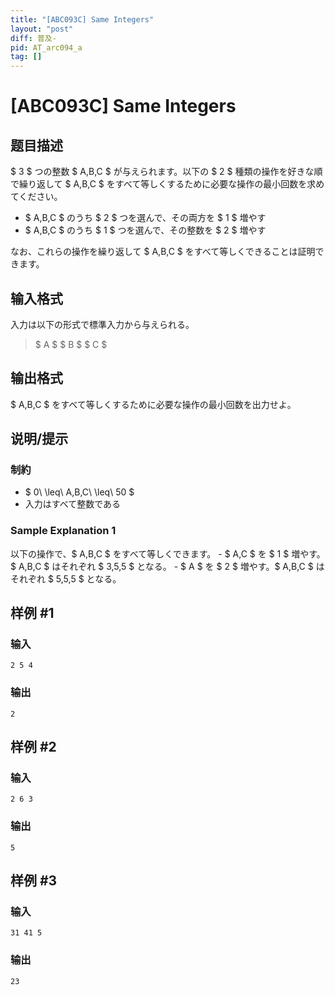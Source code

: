 ```yaml
---
title: "[ABC093C] Same Integers"
layout: "post"
diff: 普及-
pid: AT_arc094_a
tag: []
---
```


# [ABC093C] Same Integers

## 题目描述

[problemUrl]: https://atcoder.jp/contests/abc093/tasks/arc094_a

$ 3 $ つの整数 $ A,B,C $ が与えられます。以下の $ 2 $ 種類の操作を好きな順で繰り返して $ A,B,C $ をすべて等しくするために必要な操作の最小回数を求めてください。

- $ A,B,C $ のうち $ 2 $ つを選んで、その両方を $ 1 $ 増やす
- $ A,B,C $ のうち $ 1 $ つを選んで、その整数を $ 2 $ 増やす

なお、これらの操作を繰り返して $ A,B,C $ をすべて等しくできることは証明できます。

## 输入格式

入力は以下の形式で標準入力から与えられる。

> $ A $ $ B $ $ C $

## 输出格式

$ A,B,C $ をすべて等しくするために必要な操作の最小回数を出力せよ。

## 说明/提示

### 制約

- $ 0\ \leq\ A,B,C\ \leq\ 50 $
- 入力はすべて整数である

### Sample Explanation 1

以下の操作で、$ A,B,C $ をすべて等しくできます。 - $ A,C $ を $ 1 $ 増やす。$ A,B,C $ はそれぞれ $ 3,5,5 $ となる。 - $ A $ を $ 2 $ 増やす。$ A,B,C $ はそれぞれ $ 5,5,5 $ となる。

## 样例 #1

### 输入

```
2 5 4
```

### 输出

```
2
```

## 样例 #2

### 输入

```
2 6 3
```

### 输出

```
5
```

## 样例 #3

### 输入

```
31 41 5
```

### 输出

```
23
```

